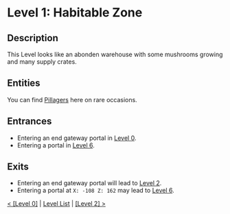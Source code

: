 # Level 1: Habitable Zone

## Description
This Level looks like an abonden warehouse with some mushrooms growing and many supply crates.

## Entities
You can find <a href="../entities/Entity_0.md">Pillagers</a> here on rare occasions.

## Entrances
* Entering an end gateway portal in <a href="./Level_0.md">Level 0</a>.
* Entering a portal in <a href="./Level_6.md">Level 6</a>.

## Exits
* Entering an end gateway portal will lead to <a href="./Level_2.md">Level 2</a>.
* Entering a portal at `X: -108 Z: 162` may lead to <a href="./Level_6.md">Level 6</a>.

<a href="./Level_0.md">< [Level 0]</a> | <a href="./Levels.md">Level List</a> | <a href="./Level_2.md">[Level 2] ></a>
